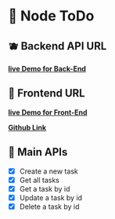 # 🍉 Node ToDo

## 🫐 Backend API URL
[**live Demo for Back-End**](https://stark-lowlands-83242-5014e4d4a6ea.herokuapp.com)

## 🍇 Frontend URL
[**live Demo for Front-End**](https://angular-daniel-todo.netlify.app)

[**Github Link**](https://github.com/zjian107-su/Angular-ToDo)

## 🍌 Main APIs
- [x] Create a new task
- [x] Get all tasks
- [x] Get a task by id  
- [x] Update a task by id 
- [x] Delete a task by id 
